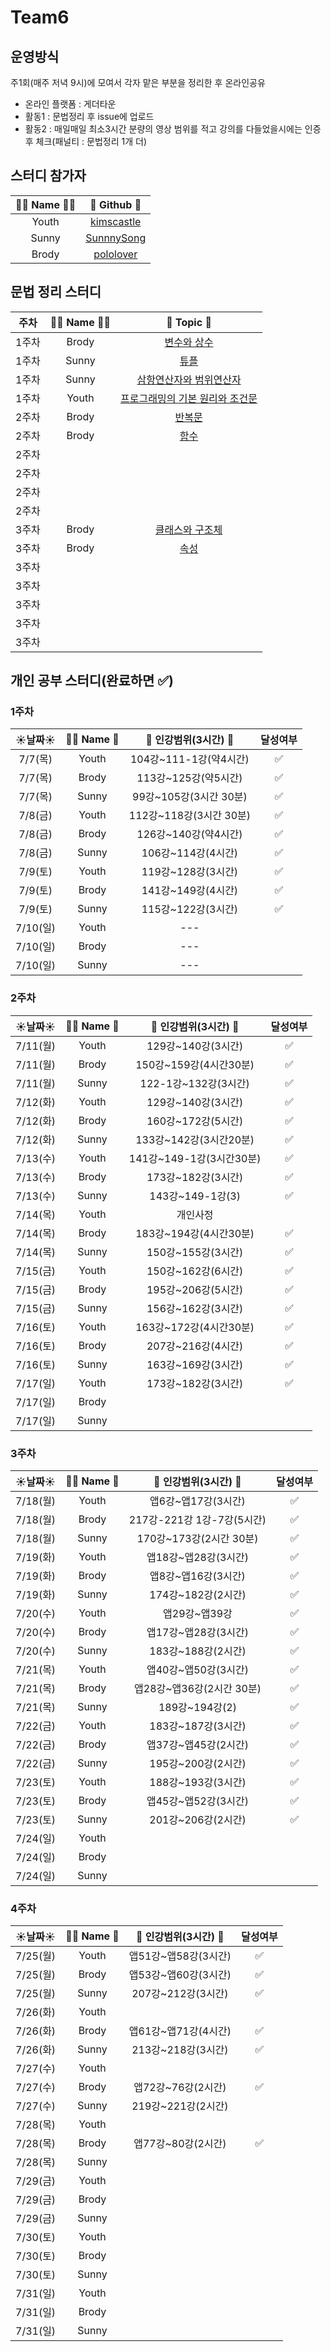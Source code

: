 # Team6
## 운영방식
주1회(매주 저녁 9시)에 모여서 각자 맡은 부분을 정리한 후 온라인공유
- 온라인 플랫폼 : 게더타운
- 활동1 : 문법정리 후 issue에 업로드
- 활동2 : 매일매일 최소3시간 분량의 영상 범위를 적고 강의를 다들었을시에는 인증후 체크(패널티 : 문법정리 1개 더)
## 스터디 참가자 
 |👩‍💻 Name 🧑‍💻|🔗 Github 🔗|
|:---:|:---:|
|Youth|[kimscastle](https://github.com/kimscastle)|
|Sunny|[SunnnySong](https://github.com/SunnnySong)|
|Brody|[pololover](https://github.com/pololover)|

## 문법 정리 스터디

 |주차|👩‍💻 Name 🧑‍💻|🔗 Topic 🔗|
|:---:|:---:|:---:|
|1주차|Brody|[변수와 상수](https://github.com/AllenSwiftClass/Team6/issues/3)|
|1주차|Sunny|[튜플](https://github.com/AllenSwiftClass/Team6/issues/1g)|
|1주차|Sunny|[삼항연산자와 범위연산자](https://github.com/AllenSwiftClass/Team6/issues/2)|
|1주차|Youth|[프로그래밍의 기본 원리와 조건문](https://github.com/AllenSwiftClass/Team6/issues/4)|
|2주차|Brody|[반복문](https://github.com/AllenSwiftClass/Team6/issues/5)|
|2주차|Brody|[함수](https://github.com/AllenSwiftClass/Team6/issues/6)|
|2주차|||
|2주차|||
|2주차|||
|2주차|||
|3주차|Brody|[클래스와 구조체](https://github.com/AllenSwiftClass/Team6/issues/8)|
|3주차|Brody|[속성](https://github.com/AllenSwiftClass/Team6/issues/9)|
|3주차|||
|3주차|||
|3주차|||
|3주차|||
|3주차|||


## 개인 공부 스터디(완료하면 ✅)
### 1주차
 |☀️날짜☀️|👩‍💻 Name 🧑‍|🔗 인강범위(3시간) 🔗| 달성여부 |
|:---:|:---:|:---:|:---:|
|7/7(목)|Youth|104강~111-1강(약4시간)|✅|
|7/7(목)|Brody|113강~125강(약5시간)|✅|
|7/7(목)|Sunny|99강~105강(3시간 30분)|✅|
|7/8(금)|Youth|112강~118강(3시간 30분)|✅|
|7/8(금)|Brody|126강~140강(약4시간)|✅|
|7/8(금)|Sunny|106강~114강(4시간)|✅|
|7/9(토)|Youth|119강~128강(3시간)|✅|
|7/9(토)|Brody|141강~149강(4시간)|✅|
|7/9(토)|Sunny|115강~122강(3시간)|✅|
|7/10(일)|Youth|---||
|7/10(일)|Brody|---||
|7/10(일)|Sunny|---||

### 2주차
 |☀️날짜☀️|👩‍💻 Name 🧑‍|🔗 인강범위(3시간) 🔗| 달성여부 |
|:---:|:---:|:---:|:---:|
|7/11(월)|Youth|129강~140강(3시간)|✅|
|7/11(월)|Brody|150강~159강(4시간30분)|✅|
|7/11(월)|Sunny|122-1강~132강(3시간)|✅|
|7/12(화)|Youth|129강~140강(3시간)|✅|
|7/12(화)|Brody|160강~172강(5시간)|✅|
|7/12(화)|Sunny|133강~142강(3시간20분)|✅|
|7/13(수)|Youth|141강~149-1강(3시간30분)|✅|
|7/13(수)|Brody|173강~182강(3시간)|✅|
|7/13(수)|Sunny|143강~149-1강(3)|✅|
|7/14(목)|Youth|개인사정||
|7/14(목)|Brody|183강~194강(4시간30분)|✅|
|7/14(목)|Sunny|150강~155강(3시간)|✅|
|7/15(금)|Youth|150강~162강(6시간)|✅|
|7/15(금)|Brody|195강~206강(5시간)|✅|
|7/15(금)|Sunny|156강~162강(3시간)|✅|
|7/16(토)|Youth|163강~172강(4시간30분)|✅|
|7/16(토)|Brody|207강~216강(4시간)|✅|
|7/16(토)|Sunny|163강~169강(3시간)|✅|
|7/17(일)|Youth|173강~182강(3시간)|✅|
|7/17(일)|Brody|||
|7/17(일)|Sunny|||

### 3주차
 |☀️날짜☀️|👩‍💻 Name 🧑‍|🔗 인강범위(3시간) 🔗| 달성여부 |
|:---:|:---:|:---:|:---:|
|7/18(월)|Youth|앱6강~앱17강(3시간)|✅|
|7/18(월)|Brody|217강-221강 1강-7강(5시간)|✅|
|7/18(월)|Sunny|170강~173강(2시간 30분)|✅|
|7/19(화)|Youth|앱18강~앱28강(3시간)|✅|
|7/19(화)|Brody|앱8강~앱16강(3시간)|✅|
|7/19(화)|Sunny|174강~182강(2시간)|✅|
|7/20(수)|Youth|앱29강~앱39강|✅|
|7/20(수)|Brody|앱17강~앱28강(3시간)|✅|
|7/20(수)|Sunny|183강~188강(2시간)|✅|
|7/21(목)|Youth|앱40강~앱50강(3시간)|✅|
|7/21(목)|Brody|앱28강~앱36강(2시간 30분)|✅|
|7/21(목)|Sunny|189강~194강(2)|✅|
|7/22(금)|Youth|183강~187강(3시간)|✅|
|7/22(금)|Brody|앱37강~앱45강(2시간)|✅|
|7/22(금)|Sunny|195강~200강(2시간)|✅|
|7/23(토)|Youth|188강~193강(3시간)|✅|
|7/23(토)|Brody|앱45강~앱52강(3시간)|✅|
|7/23(토)|Sunny|201강~206강(2시간)|✅|
|7/24(일)|Youth|||
|7/24(일)|Brody|||
|7/24(일)|Sunny|||

### 4주차
 |☀️날짜☀️|👩‍💻 Name 🧑‍|🔗 인강범위(3시간) 🔗| 달성여부 |
|:---:|:---:|:---:|:---:|
|7/25(월)|Youth|앱51강~앱58강(3시간)|✅|
|7/25(월)|Brody|앱53강~앱60강(3시간)|✅|
|7/25(월)|Sunny|207강~212강(3시간)|✅|
|7/26(화)|Youth|||
|7/26(화)|Brody|앱61강~앱71강(4시간)|✅|
|7/26(화)|Sunny|213강~218강(3시간)|✅|
|7/27(수)|Youth|||
|7/27(수)|Brody|앱72강~76강(2시간)|✅|
|7/27(수)|Sunny|219강~221강(2시간)||
|7/28(목)|Youth|||
|7/28(목)|Brody|앱77강~80강(2시간)|✅|
|7/28(목)|Sunny|||
|7/29(금)|Youth|||
|7/29(금)|Brody|||
|7/29(금)|Sunny|||
|7/30(토)|Youth|||
|7/30(토)|Brody|||
|7/30(토)|Sunny|||
|7/31(일)|Youth|||
|7/31(일)|Brody|||
|7/31(일)|Sunny|||


